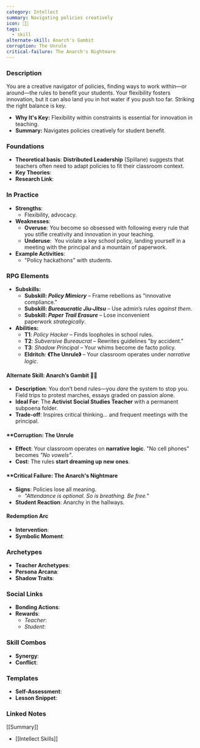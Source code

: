 ```yaml
---
category: Intellect
summary: Navigating policies creatively
icon: 📏🔄
tags:
  - skill
alternate-skill: Anarch's Gambit
corruption: The Unrule
critical-failure: The Anarch's Nightmare
---
```


### **Description**  
 You are a creative navigator of policies, finding ways to work within—or around—the rules to benefit your students. Your flexibility fosters innovation, but it can also land you in hot water if you push too far. Striking the right balance is key.
- **Why It's Key:** Flexibility within constraints is essential for innovation in teaching.
- **Summary:** Navigates policies creatively for student benefit.

### **Foundations**  
- **Theoretical basis**: **Distributed Leadership** (Spillane) suggests that teachers often need to adapt policies to fit their classroom context.
- **Key Theories**: 
- **Research Link**: 

### **In Practice**  
- **Strengths**:  
	- Flexibility, advocacy.
- **Weaknesses**:  
	- **Overuse**: You become so obsessed with following every rule that you stifle creativity and innovation in your teaching.
	- **Underuse**:  You violate a key school policy, landing yourself in a meeting with the principal and a mountain of paperwork.
- **Example Activities**:  
	- "Policy hackathons" with students.

### **RPG Elements**  
- **Subskills:**
	- **Subskill: _Policy Mimicry_** – Frame rebellions as "innovative compliance."
	- **Subskill: _Bureaucratic Jiu-Jitsu_** – Use admin’s rules _against them_.
	- **Subskill: _Paper Trail Erasure_** – Lose inconvenient paperwork _strategically_.
- **Abilities:**
	- **T1**: _Policy Hacker_ – Finds loopholes in school rules.
	- **T2**: _Subversive Bureaucrat_ – Rewrites guidelines "by accident."
	- **T3**: _Shadow Principal_ – Your whims become de facto policy.
	- **Eldritch**: **《The Unrule》** – Your classroom operates under _narrative logic_.
#### **Alternate Skill: Anarch’s Gambit** 🎲✊
- **Description**: You don’t bend rules—you _dare_ the system to stop you. Field trips to protest marches, essays graded on passion alone.
- **Ideal For**: The **Activist Social Studies Teacher** with a permanent subpoena folder.
- **Trade-off**: Inspires critical thinking… and frequent meetings with the principal.
#### **Corruption: The Unrule
- **Effect**: Your classroom operates on **narrative logic**. "No cell phones" becomes _"No vowels"_.
- **Cost**: The rules **start dreaming up new ones**.
#### **Critical Failure: The Anarch's Nightmare 
- **Signs**: Policies lose all meaning.
    - _"Attendance is optional. So is breathing. _Be free_."_
- **Student Reaction**: Anarchy in the hallways.
#### **Redemption Arc**  
- **Intervention**: 
- **Symbolic Moment**: 

### **Archetypes**  
- **Teacher Archetypes**: 
- **Persona Arcana**: 
- **Shadow Traits**: 

### **Social Links**  
- **Bonding Actions**: 
- **Rewards**:  
  - *Teacher*: 
  - *Student*: 

### **Skill Combos**  
- **Synergy**: 
- **Conflict**:  

### **Templates**  
- **Self-Assessment**: 
- **Lesson Snippet**: 

### **Linked Notes**  
[[Summary]]
- [[Intellect Skills]]